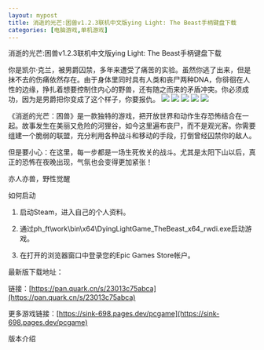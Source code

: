 ```yaml
---
layout: mypost
title: 消逝的光芒:困兽v1.2.3联机中文版ying Light: The Beast手柄键盘下载 
categories: [电脑游戏,单机游戏]
---
```



消逝的光芒:困兽v1.2.3联机中文版ying Light: The Beast手柄键盘下载                          

你是凯尔·克兰，被男爵囚禁，多年来遭受了痛苦的实验。虽然你逃了出来，但是抹不去的伤痛依然存在。由于身体里同时具有人类和丧尸两种DNA，你徘徊在人性的边缘，挣扎着想要控制住内心的野兽，还有随之而来的矛盾冲突。你必须成功，因为是男爵把你变成了这个样子，你要报仇。
![](https://s2.loli.net/2025/10/23/WpadZ1OlgR3b8cI.jpg)
![](https://s2.loli.net/2025/10/23/lfpYOsS3Nz5HX72.jpg)
![](https://s2.loli.net/2025/10/23/qBlYNs8MzLWArxO.jpg)
![](https://s2.loli.net/2025/10/23/cHiR26GQZ1MVXqA.jpg)
![](https://s2.loli.net/2025/10/23/y369dYgoRAcGvxB.jpg)

《消逝的光芒：困兽》是一款独特的游戏，把开放世界和动作生存恐怖结合在一起。故事发生在美丽又危险的河狸谷，如今这里遍布丧尸，而不是观光客。你需要组建一个脆弱的联盟，充分利用各种战斗和移动的手段，打倒曾经囚禁你的敌人。

但是要小心：在这里，每一步都是一场生死攸关的战斗。尤其是太阳下山以后，真正的恐怖在夜晚出现，气氛也会变得更加紧张！

亦人亦兽，野性觉醒


如何启动
1. 启动Steam，进入自己的个人资料。

2. 通过ph_ft\work\bin\x64\DyingLightGame_TheBeast_x64_rwdi.exe启动游戏。

3. 在打开的浏览器窗口中登录您的Epic Games Store帐户。

最新版下载地址：

链接：[https://pan.quark.cn/s/23013c75abca](https://pan.quark.cn/s/23013c75abca)

更多游戏链接：[https://sink-698.pages.dev/pcgame](https://sink-698.pages.dev/pcgame)

版本介绍





